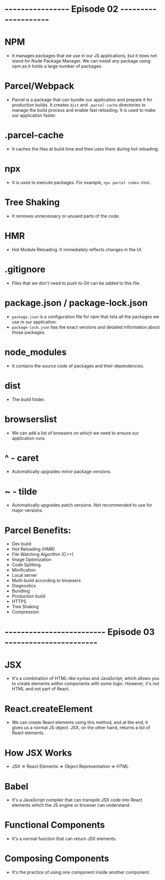 # ---------------- Episode 02 -------------------- #

# NPM
- It manages packages that we use in our JS applications, but it does not stand for Node Package Manager. We can install any package using npm as it holds a large number of packages.

# Parcel/Webpack
- Parcel is a package that can bundle our application and prepare it for production builds. It creates `dist` and `.parcel-cache` directories to manage the build process and enable fast reloading. It is used to make our application faster.

# .parcel-cache
- It caches the files at build time and then uses them during hot reloading.

# npx
- It is used to execute packages. For example, `npx parcel index.html`.

# Tree Shaking
- It removes unnecessary or unused parts of the code.

# HMR
- Hot Module Reloading. It immediately reflects changes in the UI.

# .gitignore
- Files that we don't need to push to Git can be added to this file.

# package.json / package-lock.json
- `package.json` is a configuration file for npm that lists all the packages we use in our application.
- `package-lock.json` has the exact versions and detailed information about those packages.

# node_modules
- It contains the source code of packages and their dependencies.

# dist 
- The build folder.

# browserslist
- We can add a list of browsers on which we need to ensure our application runs.

# ^ - caret 
- Automatically upgrades minor package versions.

# ~ - tilde 
- Automatically upgrades patch versions. Not recommended to use for major versions.

# Parcel Benefits:

- Dev build
- Hot Reloading (HMR)
- File Watching Algorithm (C++)
- Image Optimization
- Code Splitting
- Minification
- Local server
- Multi-build according to browsers
- Diagnostics
- Bundling
- Production build
- HTTPS
- Tree Shaking
- Compression

# ------------------------- Episode 03 ----------------------- #


# JSX
- It's a combination of HTML-like syntax and JavaScript, which allows you to create elements within components with some logic. However, it's not HTML and not part of React.

# React.createElement
- We can create React elements using this method, and at the end, it gives us a normal JS object. JSX, on the other hand, returns a list of React elements.

# How JSX Works
- JSX => React Elements => Object Representation => HTML 

# Babel
- It's a JavaScript compiler that can transpile JSX code into React elements which the JS engine or browser can understand.

# Functional Components
- It's a normal function that can return JSX elements.

# Composing Components
- It's the practice of using one component inside another component.



